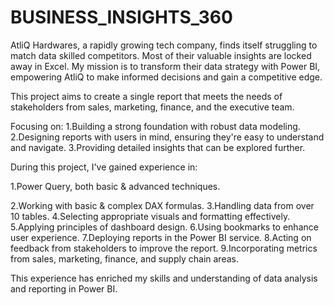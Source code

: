 # BUSINESS_INSIGHTS_360

AtliQ Hardwares, a rapidly growing tech company, finds itself struggling to match data skilled competitors. Most of their valuable insights are locked away in Excel. My mission is to transform their data strategy with Power BI, empowering AtliQ to make informed decisions and gain a competitive edge.

This project aims to create a single report that meets the needs of stakeholders from sales, marketing, finance, and the executive team.

Focusing on:
1.Building a strong foundation with robust data modeling.
2.Designing reports with users in mind, ensuring they're easy to understand and navigate.
3.Providing detailed insights that can be explored further.

During this project, I've gained experience in:

1.Power Query, both basic & advanced techniques.

2.Working with basic & complex DAX formulas.
3.Handling data from over 10 tables.
4.Selecting appropriate visuals and formatting effectively.
5.Applying principles of dashboard design.
6.Using bookmarks to enhance user experience.
7.Deploying reports in the Power BI service.
8.Acting on feedback from stakeholders to improve the report.
9.Incorporating metrics from sales, marketing, finance, and supply chain areas.

This experience has enriched my skills and understanding of data analysis and reporting in Power BI.
